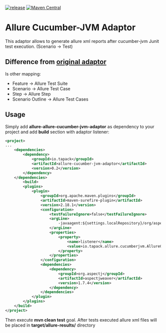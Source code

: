 [![release](http://github-release-version.herokuapp.com/github/tapack/allure-cucumber-jvm-adaptor/release.svg?style=flat)](https://github.com/tapack/allure-cucumber-jvm-adaptor/releases/latest) [![Maven Central](https://maven-badges.herokuapp.com/maven-central/io.tapack/allure-cucumber-jvm-adaptor/badge.svg?style=flat)](https://maven-badges.herokuapp.com/maven-central/io.tapack/allure-cucumber-jvm-adaptor)


# Allure Cucumber-JVM Adaptor
This adaptor allows to generate allure xml reports after cucumber-jvm Junit test execution. (Scenario -> Test)

## Difference from [original adaptor](https://github.com/allure-framework/allure-cucumber-jvm-adaptor)

Is other mapping:
  - Feature -> Allure Test Suite
  - Scenario -> Allure Test Case
  - Step -> Allure Step
  - Scenario Outline -> Allure Test Cases

## Usage
Simply add **allure-allure-cucumber-jvm-adaptor** as dependency to your project and add **build** section with adaptor listener:
```xml
<project>
...
    <dependencies>
        <dependency>
            <groupId>io.tapack</groupId>
            <artifactId>allure-cucumber-jvm-adaptor</artifactId>
            <version>0.2</version>
        </dependency>
    </dependencies>
        <build>
        <plugins>
            <plugin>
                <groupId>org.apache.maven.plugins</groupId>
                <artifactId>maven-surefire-plugin</artifactId>
                <version>2.18.1</version>
                <configuration>
                    <testFailureIgnore>false</testFailureIgnore>
                    <argLine>
                        -javaagent:${settings.localRepository}/org/aspectj/aspectjweaver/${aspectj.version}/aspectjweaver-${aspectj.version}.jar
                    </argLine>
                    <properties>
                        <property>
                            <name>listener</name>
                            <value>io.tapack.allure.cucumberjvm.AllureCucumberListener</value>
                        </property>
                    </properties>
                </configuration>
                <dependencies>
                    <dependency>
                        <groupId>org.aspectj</groupId>
                        <artifactId>aspectjweaver</artifactId>
                        <version>1.7.4</version>
                    </dependency>
                </dependencies>
            </plugin>
        </plugins>
    </build>
</project>
```

Then execute **mvn clean test** goal.
After tests executed allure xml files will be placed in **target/allure-results/** directory